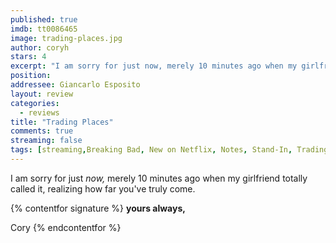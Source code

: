 ```yaml
---
published: true
imdb: tt0086465
image: trading-places.jpg
author: coryh
stars: 4
excerpt: "I am sorry for just now, merely 10 minutes ago when my girlfriend totally called it, realizing how far you’ve truly come."
position: 
addressee: Giancarlo Esposito
layout: review
categories:
  - reviews
title: "Trading Places"
comments: true
streaming: false
tags: [streaming,Breaking Bad, New on Netflix, Notes, Stand-In, Trading Places]
---
```

I am sorry for just _now,_ merely 10 minutes ago when my girlfriend totally called it, realizing how far you've truly come.

{% contentfor signature %}
**yours always,**

Cory
{% endcontentfor %}
